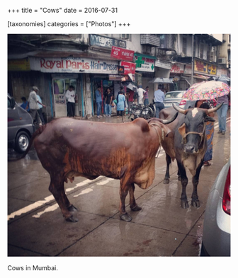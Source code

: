 +++
title = "Cows"
date = 2016-07-31

[taxonomies]
categories = ["Photos"]
+++

![Cows](cows.jpeg)

Cows in Mumbai.
